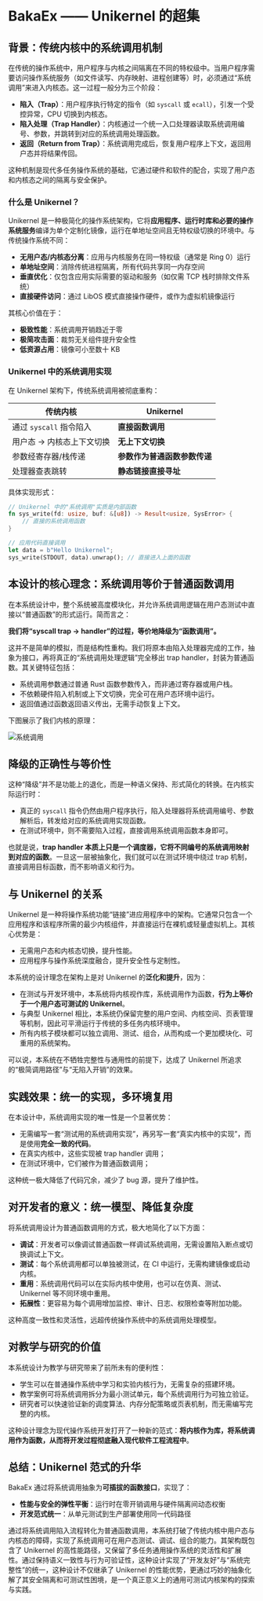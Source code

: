 # BakaEx —— Unikernel 的超集

## 背景：传统内核中的系统调用机制

在传统的操作系统中，用户程序与内核之间隔离在不同的特权级中。当用户程序需要访问操作系统服务（如文件读写、内存映射、进程创建等）时，必须通过“系统调用”来进入内核态。这一过程一般分为三个阶段：

- **陷入（Trap）**：用户程序执行特定的指令（如 `syscall` 或 `ecall`），引发一个受控异常，CPU 切换到内核态。
- **陷入处理（Trap Handler）**：内核通过一个统一入口处理器读取系统调用编号、参数，并跳转到对应的系统调用处理函数。
- **返回（Return from Trap）**：系统调用完成后，恢复用户程序上下文，返回用户态并将结果传回。

这种机制是现代多任务操作系统的基础，它通过硬件和软件的配合，实现了用户态和内核态之间的隔离与安全保护。

### 什么是 Unikernel？

Unikernel 是一种极简化的操作系统架构，它将**应用程序、运行时库和必要的操作系统服务**编译为单个定制化镜像，运行在单地址空间且无特权级切换的环境中。与传统操作系统不同：

- **无用户态/内核态分离**：应用与内核服务在同一特权级（通常是 Ring 0）运行
- **单地址空间**：消除传统进程隔离，所有代码共享同一内存空间
- **垂直优化**：仅包含应用实际需要的驱动和服务（如仅需 TCP 栈时排除文件系统）
- **直接硬件访问**：通过 LibOS 模式直接操作硬件，或作为虚拟机镜像运行

其核心价值在于：

- **极致性能**：系统调用开销趋近于零
- **极简攻击面**：裁剪无关组件提升安全性
- **低资源占用**：镜像可小至数十 KB

### Unikernel 中的系统调用实现

在 Unikernel 架构下，传统系统调用被彻底重构：

| **传统内核**              | **Unikernel**                |
| ------------------------- | ---------------------------- |
| 通过 `syscall` 指令陷入   | **直接函数调用**             |
| 用户态 → 内核态上下文切换 | **无上下文切换**             |
| 参数经寄存器/栈传递       | **参数作为普通函数参数传递** |
| 处理器查表跳转            | **静态链接直接寻址**         |

具体实现形式：

```rust
// Unikernel 中的"系统调用"实质是内部函数
fn sys_write(fd: usize, buf: &[u8]) -> Result<usize, SysError> {
    // 直接的系统调用函数
}

// 应用代码直接调用
let data = b"Hello Unikernel";
sys_write(STDOUT, data).unwrap(); // 直接进入上面的函数
```

## 本设计的核心理念：系统调用等价于普通函数调用

在本系统设计中，整个系统被高度模块化，并允许系统调用逻辑在用户态测试中直接以“普通函数”的形式运行。简而言之：

**我们将“syscall trap → handler”的过程，等价地降级为“函数调用”。**

这并不是简单的模拟，而是结构性重构。我们将原本由陷入处理器完成的工作，抽象为接口，再将真正的“系统调用处理逻辑”完全移出 trap handler，封装为普通函数。其关键特征包括：

- 系统调用参数通过普通 Rust 函数参数传入，而非通过寄存器或用户栈。
- 不依赖硬件陷入机制或上下文切换，完全可在用户态环境中运行。
- 返回值通过函数返回语义传出，无需手动恢复上下文。

下图展示了我们内核的原理：

![系统调用](./assets/syscall.png)

## 降级的正确性与等价性

这种“降级”并不是功能上的退化，而是一种语义保持、形式简化的转换。在内核实际运行时：

- 真正的 `syscall` 指令仍然由用户程序执行，陷入处理器将系统调用编号、参数解析后，转发给对应的系统调用实现函数。
- 在测试环境中，则不需要陷入过程，直接调用系统调用函数本身即可。

也就是说，**trap handler 本质上只是一个调度器，它将不同编号的系统调用映射到对应的函数**。一旦这一层被抽象化，我们就可以在测试环境中绕过 trap 机制，直接调用目标函数，而不影响语义和行为。

## 与 Unikernel 的关系

Unikernel 是一种将操作系统功能“链接”进应用程序中的架构。它通常只包含一个应用程序和该程序所需的最少内核组件，并直接运行在裸机或轻量虚拟机上。其核心优势是：

- 无需用户态和内核态切换，提升性能。
- 应用程序与操作系统深度融合，提升安全性与定制性。

本系统的设计理念在架构上是对 Unikernel 的**泛化和提升**，因为：

- 在测试与开发环境中，本系统将内核视作库，系统调用作为函数，**行为上等价于一个用户态可测试的 Unikernel**。
- 与典型 Unikernel 相比，本系统仍保留完整的用户空间、内核空间、页表管理等机制，因此可平滑运行于传统的多任务内核环境中。
- 所有内核子模块都可以独立调用、测试、组合，从而构成一个更加模块化、可重用的系统架构。

可以说，本系统在不牺牲完整性与通用性的前提下，达成了 Unikernel 所追求的“极简调用路径”与“无陷入开销”的效果。

## 实践效果：统一的实现，多环境复用

在本设计中，系统调用实现的唯一性是一个显著优势：

- 无需编写一套“测试用的系统调用实现”，再另写一套“真实内核中的实现”，而是使用**完全一致的代码**。
- 在真实内核中，这些实现被 trap handler 调用；
- 在测试环境中，它们被作为普通函数调用；

这种统一极大降低了代码冗余，减少了 bug 源，提升了维护性。

## 对开发者的意义：统一模型、降低复杂度

将系统调用设计为普通函数调用的方式，极大地简化了以下方面：

- **调试**：开发者可以像调试普通函数一样调试系统调用，无需设置陷入断点或切换调试上下文。
- **测试**：每个系统调用都可以单独被测试，在 CI 中运行，无需构建镜像或启动内核。
- **重用**：系统调用代码可以在实际内核中使用，也可以在仿真、测试、Unikernel 等不同环境中重用。
- **拓展性**：更容易为每个调用增加监控、审计、日志、权限检查等附加功能。

这种高度一致性和灵活性，远超传统操作系统中的系统调用处理模型。

## 对教学与研究的价值

本系统设计为教学与研究带来了前所未有的便利性：

- 学生可以在普通操作系统中学习和实验内核行为，无需复杂的搭建环境。
- 教学案例可将系统调用拆分为最小测试单元，每个系统调用行为可独立验证。
- 研究者可以快速验证新的调度算法、内存分配策略或页表机制，而无需编写完整的内核。

这种设计理念为现代操作系统开发打开了一种新的范式：**将内核作为库，将系统调用作为函数，从而将开发过程彻底融入现代软件工程流程中**。

## 总结：Unikernel 范式的升华

BakaEx 通过将系统调用抽象为**可插拔的函数接口**，实现了：

- **性能与安全的弹性平衡**：运行时在零开销调用与硬件隔离间动态权衡
- **开发范式统一**：从单元测试到生产部署使用同一代码路径

通过将系统调用陷入流程转化为普通函数调用，本系统打破了传统内核中用户态与内核态的障碍，实现了系统调用可在用户态测试、调试、组合的能力。其架构既包含了 Unikernel 的高性能路径，又保留了多任务通用操作系统的灵活性和扩展性。通过保持语义一致性与行为可验证性，这种设计实现了“开发友好”与“系统完整性”的统一，这种设计不仅继承了 Unikernel 的性能优势，更通过巧妙的抽象化解了其安全隔离和可测试性困境，是一个真正意义上的通用可测试内核架构的探索与实践。
